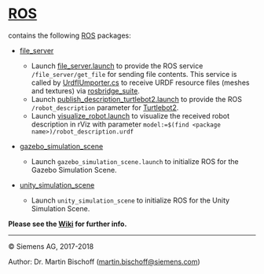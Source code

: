 # [ROS](https://github.com/siemens/ros-sharp/tree/master/ROS) #
contains the following [ROS](http://wiki.ros.org/) packages:

* [file_server](https://github.com/siemens/ros-sharp/tree/master/ROS/file_server)
  * Launch [file_server.launch](https://github.com/siemens/ros-sharp/tree/master/ROS/file_server/launch/file_server.launch) to provide the ROS service `/file_server/get_file` for sending file contents.
 This service  is called by [UrdfIUmporter.cs](https://github.com/siemens/ros-sharp/blob/master/RosBridgeClient/UrdfImporter.cs) to receive URDF resource  files (meshes and textures) via [rosbridge_suite](http://wiki.ros.org/rosbridge_suite).
  * Launch [publish_description_turtlebot2.launch](https://github.com/siemens/ros-sharp/blob/master/ROS/file_server/launch/publish_description_turtlebot2.launch) to provide the ROS `/robot_description` parameter for [Turtlebot2](http://wiki.ros.org/Robots/TurtleBot).
  * Launch [visualize_robot.launch](https://github.com/siemens/ros-sharp/blob/master/ROS/file_server/launch/visualize_robot.launch) to visualize the received robot description in rViz with parameter `model:=$(find <package name>)/robot_description.urdf`

* [gazebo_simulation_scene](https://github.com/siemens/ros-sharp/tree/master/ROS/gazebo_simulation_scene)
  * Launch ``gazebo_simulation_scene.launch`` to initialize ROS for the Gazebo Simulation Scene.

* [unity_simulation_scene](https://github.com/siemens/ros-sharp/tree/master/ROS/unity_simulation_scene)
  * Launch ``unity_simulation_scene`` to initialize ROS for the Unity Simulation Scene.

__Please see the [Wiki](https://github.com/siemens/ros-sharp/wiki) for further info.__

---

© Siemens AG, 2017-2018

Author: Dr. Martin Bischoff (martin.bischoff@siemens.com)

